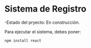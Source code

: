 <h1>Sistema de Registro</h1>
-Estado del pryecto: En construcción.

Para ejecutar el sistema, debes poner:

````npm install react````
